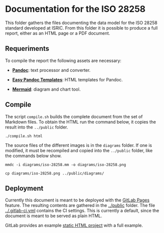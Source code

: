 Documentation for the ISO 28258
===============================

This folder gathers the files documenting the data model for the ISO 28258
standard developed at ISRIC. From this folder it is possible to produce a full
report, either as an HTML page or a PDF document.


Requeriments
------------

To compile the report the following assets are necessary:

- [**Pandoc**](https://pandoc.org/): text processor and converter.

- [**Easy Pandoc
  Templates**](https://github.com/ryangrose/easy-pandoc-templates): HTML
  templates for Pandoc.

- [**Mermaid**](https://mermaid.js.org/): diagram and chart tool.


Compile
-------

The script `compile.sh` builds the complete document from the set of Markdown
files. To obtain the HTML run the command below, it copies the result into the
`../public` folder.

```
./compile.sh html
```

The source files of the different images is in the `diagrams` folder. If one is
modified, it must be recompiled and copied into the `../public` folder, like the
commands below show.

```
mmdc -i diagrams/iso-28258.mm -o diagrams/iso-28258.png

cp diagrams/iso-28258.png ../public/diagrams/
```

Deployment
----------

Currently this document is meant to be deployed with the [GitLab Pages](https://docs.gitlab.com/ee/user/project/pages/)
feature.  The resulting contents are gathered in the [../public](../public) folder.
The file [../.gitlab-ci.yml](../.gitlab-ci.yml) contains the CI settings. This
is currently a default, since the document is meant to be served as plain HTML. 

GitLab provides an example [static HTML
project](https://gitlab.com/pages/plain-html) with a full example.
